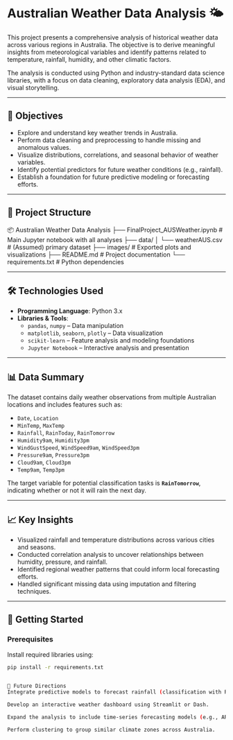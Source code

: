 # Australian Weather Data Analysis 🌤️

This project presents a comprehensive analysis of historical weather data across various regions in Australia. The objective is to derive meaningful insights from meteorological variables and identify patterns related to temperature, rainfall, humidity, and other climatic factors.

The analysis is conducted using Python and industry-standard data science libraries, with a focus on data cleaning, exploratory data analysis (EDA), and visual storytelling.

---

## 🧭 Objectives

- Explore and understand key weather trends in Australia.
- Perform data cleaning and preprocessing to handle missing and anomalous values.
- Visualize distributions, correlations, and seasonal behavior of weather variables.
- Identify potential predictors for future weather conditions (e.g., rainfall).
- Establish a foundation for future predictive modeling or forecasting efforts.

---

## 📂 Project Structure

📦 Australian Weather Data Analysis
├── FinalProject_AUSWeather.ipynb # Main Jupyter notebook with all analyses
├── data/
│ └── weatherAUS.csv # (Assumed) primary dataset
├── images/ # Exported plots and visualizations
├── README.md # Project documentation
└── requirements.txt # Python dependencies

---

## 🛠️ Technologies Used

- **Programming Language**: Python 3.x
- **Libraries & Tools**:
  - `pandas`, `numpy` – Data manipulation
  - `matplotlib`, `seaborn`, `plotly` – Data visualization
  - `scikit-learn` – Feature analysis and modeling foundations
  - `Jupyter Notebook` – Interactive analysis and presentation

---

## 📊 Data Summary

The dataset contains daily weather observations from multiple Australian locations and includes features such as:

- `Date`, `Location`
- `MinTemp`, `MaxTemp`
- `Rainfall`, `RainToday`, `RainTomorrow`
- `Humidity9am`, `Humidity3pm`
- `WindGustSpeed`, `WindSpeed9am`, `WindSpeed3pm`
- `Pressure9am`, `Pressure3pm`
- `Cloud9am`, `Cloud3pm`
- `Temp9am`, `Temp3pm`

The target variable for potential classification tasks is **`RainTomorrow`**, indicating whether or not it will rain the next day.

---

## 📈 Key Insights

- Visualized rainfall and temperature distributions across various cities and seasons.
- Conducted correlation analysis to uncover relationships between humidity, pressure, and rainfall.
- Identified regional weather patterns that could inform local forecasting efforts.
- Handled significant missing data using imputation and filtering techniques.

---

## 🚀 Getting Started

### Prerequisites

Install required libraries using:

```bash
pip install -r requirements.txt


🧠 Future Directions
Integrate predictive models to forecast rainfall (classification with RainTomorrow).

Develop an interactive weather dashboard using Streamlit or Dash.

Expand the analysis to include time-series forecasting models (e.g., ARIMA, LSTM).

Perform clustering to group similar climate zones across Australia.
